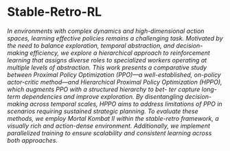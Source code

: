 # Stable-Retro-RL

_In environments with complex dynamics and high-dimensional action spaces,
learning effective policies remains a challenging task. Motivated by the need to
balance exploration, temporal abstraction, and decision-making efficiency, we
explore a hierarchical approach to reinforcement learning that assigns diverse
roles to specialized workers operating at multiple levels of abstraction. This work
presents a comparative study between Proximal Policy Optimization (PPO)—a
well-established, on-policy actor-critic method—and Hierarchical Proximal Policy
Optimization (HPPO), which augments PPO with a structured hierarchy to bet-
ter capture long-term dependencies and improve exploration. By disentangling
decision-making across temporal scales, HPPO aims to address limitations of PPO
in scenarios requiring sustained strategic planning. To evaluate these methods, we
employ Mortal Kombat II within the stable-retro framework, a visually rich and
action-dense environment. Additionally, we implement parallelized training to
ensure scalability and consistent learning across both approaches._

